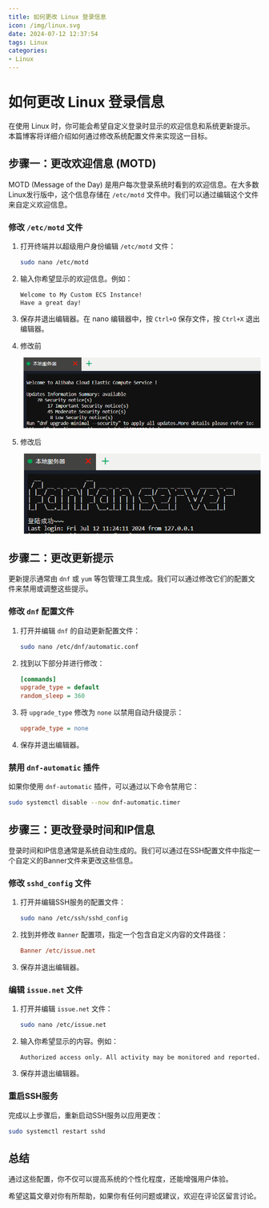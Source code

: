 ```yaml
---
title: 如何更改 Linux 登录信息
icon: /img/linux.svg
date: 2024-07-12 12:37:54
tags: Linux
categories:
- Linux
---
```

# 如何更改 Linux 登录信息

在使用 Linux 时，你可能会希望自定义登录时显示的欢迎信息和系统更新提示。本篇博客将详细介绍如何通过修改系统配置文件来实现这一目标。

## 步骤一：更改欢迎信息 (MOTD)

MOTD (Message of the Day) 是用户每次登录系统时看到的欢迎信息。在大多数Linux发行版中，这个信息存储在 `/etc/motd` 文件中。我们可以通过编辑这个文件来自定义欢迎信息。

### 修改 `/etc/motd` 文件

1. 打开终端并以超级用户身份编辑 `/etc/motd` 文件：

    ```sh
    sudo nano /etc/motd
    ```

2. 输入你希望显示的欢迎信息。例如：

    ```plaintext
    Welcome to My Custom ECS Instance!
    Have a great day!
    ```

3. 保存并退出编辑器。在 nano 编辑器中，按 `Ctrl+O` 保存文件，按 `Ctrl+X` 退出编辑器。

4. 修改前

    ![image-20240712113748577](%E5%A6%82%E4%BD%95%E6%9B%B4%E6%94%B9Linux%E7%99%BB%E5%BD%95%E4%BF%A1%E6%81%AF/image-20240712113748577.png)

5. 修改后

    ![image-20240712113548144](%E5%A6%82%E4%BD%95%E6%9B%B4%E6%94%B9Linux%E7%99%BB%E5%BD%95%E4%BF%A1%E6%81%AF/image-20240712113548144.png)

## 步骤二：更改更新提示

更新提示通常由 `dnf` 或 `yum` 等包管理工具生成。我们可以通过修改它们的配置文件来禁用或调整这些提示。

### 修改 `dnf` 配置文件

1. 打开并编辑 `dnf` 的自动更新配置文件：

    ```sh
    sudo nano /etc/dnf/automatic.conf
    ```

2. 找到以下部分并进行修改：

    ```ini
    [commands]
    upgrade_type = default
    random_sleep = 360
    ```

3. 将 `upgrade_type` 修改为 `none` 以禁用自动升级提示：

    ```ini
    upgrade_type = none
    ```

4. 保存并退出编辑器。

### 禁用 `dnf-automatic` 插件

如果你使用 `dnf-automatic` 插件，可以通过以下命令禁用它：

```sh
sudo systemctl disable --now dnf-automatic.timer
```

## 步骤三：更改登录时间和IP信息

登录时间和IP信息通常是系统自动生成的。我们可以通过在SSH配置文件中指定一个自定义的Banner文件来更改这些信息。

### 修改 `sshd_config` 文件

1. 打开并编辑SSH服务的配置文件：

    ```sh
    sudo nano /etc/ssh/sshd_config
    ```

2. 找到并修改 `Banner` 配置项，指定一个包含自定义内容的文件路径：

    ```ini
    Banner /etc/issue.net
    ```

3. 保存并退出编辑器。

### 编辑 `issue.net` 文件

1. 打开并编辑 `issue.net` 文件：

    ```sh
    sudo nano /etc/issue.net
    ```

2. 输入你希望显示的内容。例如：

    ```plaintext
    Authorized access only. All activity may be monitored and reported.
    ```

3. 保存并退出编辑器。

### 重启SSH服务

完成以上步骤后，重新启动SSH服务以应用更改：

```sh
sudo systemctl restart sshd
```

## 总结

通过这些配置，你不仅可以提高系统的个性化程度，还能增强用户体验。

希望这篇文章对你有所帮助，如果你有任何问题或建议，欢迎在评论区留言讨论。